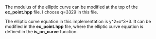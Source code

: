 The modulus of the elliptic curve can be modified at the top of the **ec_point.hpp** file. I choose q=3329 in this file.

The elliptic curve equation in this implementation is y^2=x^3+3. It can be modified in the **ec_point.hpp** file, where the elliptic curve equation is defined in the **is_on_curve** function.
